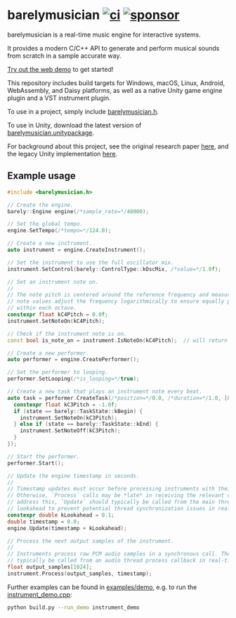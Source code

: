 barelymusician
[![ci](https://github.com/anokta/barelymusician/actions/workflows/ci.yml/badge.svg)](https://github.com/anokta/barelymusician/actions/workflows/ci.yml)
[![sponsor](https://img.shields.io/static/v1?label=sponsor&message=%E2%9D%A4&logo=GitHub&color=%23fe8e86)](https://github.com/sponsors/anokta)
==============

barelymusician is a real-time music engine for interactive systems.

It provides a modern C/C++ API to generate and perform musical sounds from scratch in a sample
accurate way.

[Try out the web demo](http://barelymusician.com) to get started!

This repository includes build targets for Windows, macOS, Linux, Android, WebAssembly, and Daisy
platforms, as well as a native Unity game engine plugin and a VST instrument plugin.

To use in a project, simply include [barelymusician.h](include/barelymusician.h).

To use in Unity, download the latest version of
[barelymusician.unitypackage](https://github.com/anokta/barelymusician/releases/latest/download/barelymusician.unitypackage).

For background about this project, see the original research paper
[here](http://www.aes.org/e-lib/browse.cfm?elib=17598), and the legacy Unity implementation
[here](https://github.com/anokta/barelyMusicianLegacy).

Example usage
-------------

```cpp
#include <barelymusician.h>

// Create the engine.
barely::Engine engine(/*sample_rate=*/48000);

// Set the global tempo.
engine.SetTempo(/*tempo=*/124.0);

// Create a new instrument.
auto instrument = engine.CreateInstrument();

// Set the instrument to use the full oscillator mix.
instrument.SetControl(barely::ControlType::kOscMix, /*value=*/1.0f);

// Set an instrument note on.
//
// The note pitch is centered around the reference frequency and measured in octaves. Fractional
// note values adjust the frequency logarithmically to ensure equally perceived pitch intervals
// within each octave.
constexpr float kC4Pitch = 0.0f;
instrument.SetNoteOn(kC4Pitch);

// Check if the instrument note is on.
const bool is_note_on = instrument.IsNoteOn(kC4Pitch);  // will return true.

// Create a new performer.
auto performer = engine.CreatePerformer();

// Set the performer to looping.
performer.SetLooping(/*is_looping=*/true);

// Create a new task that plays an instrument note every beat.
auto task = performer.CreateTask(/*position=*/0.0, /*duration=*/1.0, [&](barely::TaskState state) {
  constexpr float kC3Pitch = -1.0f;
  if (state == barely::TaskState::kBegin) {
    instrument.SetNoteOn(kC3Pitch);
  } else if (state == barely::TaskState::kEnd) {
    instrument.SetNoteOff(kC3Pitch);
  }
});

// Start the performer.
performer.Start();

// Update the engine timestamp in seconds.
//
// Timestamp updates must occur before processing instruments with their respective timestamps.
// Otherwise, `Process` calls may be *late* in receiving the relevant changes to the instruments. To
// address this, `Update` should typically be called from the main thread update callback using a
// lookahead to prevent potential thread synchronization issues in real-time audio applications.
constexpr double kLookahead = 0.1;
double timestamp = 0.0;
engine.Update(timestamp + kLookahead);

// Process the next output samples of the instrument.
//
// Instruments process raw PCM audio samples in a synchronous call. Therefore, `Process` should
// typically be called from an audio thread process callback in real-time audio applications.
float output_samples[1024];
instrument.Process(output_samples, timestamp);
```

Further examples can be found in [examples/demo](examples/demo), e.g. to run the
[instrument_demo.cpp](examples/demo/instrument_demo.cpp):

```sh
python build.py --run_demo instrument_demo
```
